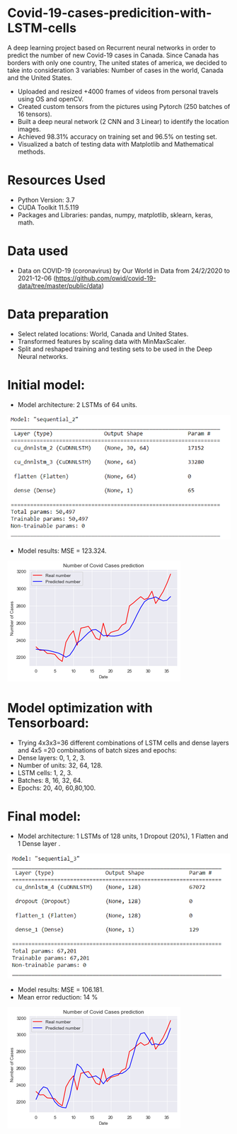 # Covid-19-cases-predicition-with-LSTM-cells

A deep learning project based on Recurrent neural networks in order to predict the number of new Covid-19 cases in Canada.
Since Canada has borders with only one country, The united states of america, we decided to take into consideration 3 variables:
Number of cases in the world, Canada and the United States.

* Uploaded and resized +4000 frames of videos from personal travels using OS and openCV.
* Created custom tensors from the pictures using Pytorch (250 batches of 16 tensors).
* Built a deep neural network (2 CNN and 3 Linear) to identify the location images.
* Achieved 98.31% accuracy on training set and 96.5% on testing set.
* Visualized a batch of testing data with Matplotlib and Mathematical methods.


# Resources Used
* Python Version: 3.7
* CUDA Toolkit 11.5.119 
* Packages and Libraries: pandas, numpy, matplotlib, sklearn, keras, math.
# Data used
* Data on COVID-19 (coronavirus) by Our World in Data from 24/2/2020 to 2021-12-06 (https://github.com/owid/covid-19-data/tree/master/public/data)

# Data preparation
* Select related locations: World, Canada and United States.
* Transformed features by scaling data with MinMaxScaler.
* Split and reshaped training and testing sets to be used in the Deep Neural networks.

# Initial model:
* Model architecture: 2 LSTMs of 64 units.

![image 1](https://github.com/YoussefAithaddou/Covid-19-cases-predicition-with-LSTM-cells/blob/main/Initial_model.PNG)

* Model results: MSE =  123.324.

![image 2](https://github.com/YoussefAithaddou/Covid-19-cases-predicition-with-LSTM-cells/blob/main/Initial_result.png)


# Model optimization with Tensorboard:
* Trying 4x3x3=36 different combinations of LSTM cells and dense layers and 4x5 =20 combinations of batch sizes and epochs:
* Dense layers: 0, 1, 2, 3.
* Number of units: 32, 64, 128.
* LSTM cells: 1, 2, 3.
* Batches: 8, 16, 32, 64.
* Epochs: 20, 40, 60,80,100.

# Final model:
* Model architecture: 1 LSTMs of 128 units, 1 Dropout (20%), 1 Flatten and 1 Dense layer .

![image 3](https://github.com/YoussefAithaddou/Covid-19-cases-predicition-with-LSTM-cells/blob/main/Final_model.PNG)

* Model results: MSE =  106.181.
* Mean error reduction: 14 %

![image 4](https://github.com/YoussefAithaddou/Covid-19-cases-predicition-with-LSTM-cells/blob/main/Final_result.png)


